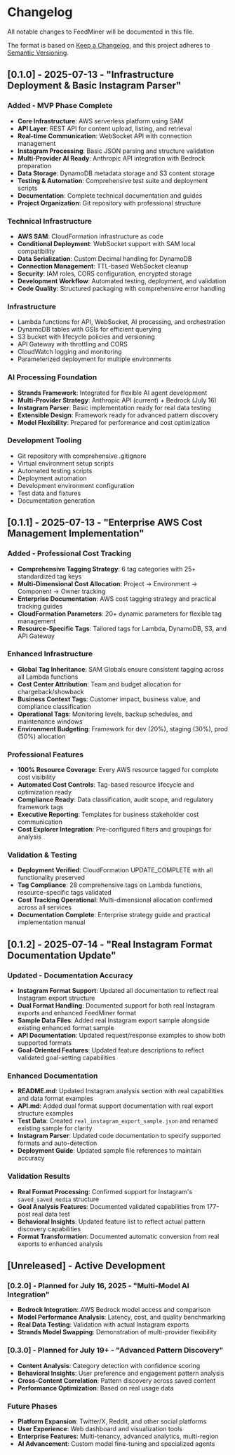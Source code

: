 # Changelog

All notable changes to FeedMiner will be documented in this file.

The format is based on [Keep a Changelog](https://keepachangelog.com/en/1.0.0/),
and this project adheres to [Semantic Versioning](https://semver.org/spec/v2.0.0.html).

## [0.1.0] - 2025-07-13 - "Infrastructure Deployment & Basic Instagram Parser"

### Added - MVP Phase Complete
- **Core Infrastructure**: AWS serverless platform using SAM
- **API Layer**: REST API for content upload, listing, and retrieval
- **Real-time Communication**: WebSocket API with connection management
- **Instagram Processing**: Basic JSON parsing and structure validation
- **Multi-Provider AI Ready**: Anthropic API integration with Bedrock preparation
- **Data Storage**: DynamoDB metadata storage and S3 content storage
- **Testing & Automation**: Comprehensive test suite and deployment scripts
- **Documentation**: Complete technical documentation and guides
- **Project Organization**: Git repository with professional structure

### Technical Infrastructure
- **AWS SAM**: CloudFormation infrastructure as code
- **Conditional Deployment**: WebSocket support with SAM local compatibility
- **Data Serialization**: Custom Decimal handling for DynamoDB
- **Connection Management**: TTL-based WebSocket cleanup
- **Security**: IAM roles, CORS configuration, encrypted storage
- **Development Workflow**: Automated testing, deployment, and validation
- **Code Quality**: Structured packaging with comprehensive error handling

### Infrastructure
- Lambda functions for API, WebSocket, AI processing, and orchestration
- DynamoDB tables with GSIs for efficient querying
- S3 bucket with lifecycle policies and versioning
- API Gateway with throttling and CORS
- CloudWatch logging and monitoring
- Parameterized deployment for multiple environments

### AI Processing Foundation
- **Strands Framework**: Integrated for flexible AI agent development
- **Multi-Provider Strategy**: Anthropic API (current) + Bedrock (July 16)
- **Instagram Parser**: Basic implementation ready for real data testing
- **Extensible Design**: Framework ready for advanced pattern discovery
- **Model Flexibility**: Prepared for performance and cost optimization

### Development Tooling
- Git repository with comprehensive .gitignore
- Virtual environment setup scripts
- Automated testing scripts
- Deployment automation
- Development environment configuration
- Test data and fixtures
- Documentation generation

## [0.1.1] - 2025-07-13 - "Enterprise AWS Cost Management Implementation"

### Added - Professional Cost Tracking
- **Comprehensive Tagging Strategy**: 6 tag categories with 25+ standardized tag keys
- **Multi-Dimensional Cost Allocation**: Project → Environment → Component → Owner tracking
- **Enterprise Documentation**: AWS cost tagging strategy and practical tracking guides
- **CloudFormation Parameters**: 20+ dynamic parameters for flexible tag management
- **Resource-Specific Tags**: Tailored tags for Lambda, DynamoDB, S3, and API Gateway

### Enhanced Infrastructure
- **Global Tag Inheritance**: SAM Globals ensure consistent tagging across all Lambda functions
- **Cost Center Attribution**: Team and budget allocation for chargeback/showback
- **Business Context Tags**: Customer impact, business value, and compliance classification
- **Operational Tags**: Monitoring levels, backup schedules, and maintenance windows
- **Environment Budgeting**: Framework for dev (20%), staging (30%), prod (50%) allocation

### Professional Features
- **100% Resource Coverage**: Every AWS resource tagged for complete cost visibility
- **Automated Cost Controls**: Tag-based resource lifecycle and optimization ready
- **Compliance Ready**: Data classification, audit scope, and regulatory framework tags
- **Executive Reporting**: Templates for business stakeholder cost communication
- **Cost Explorer Integration**: Pre-configured filters and groupings for analysis

### Validation & Testing
- **Deployment Verified**: CloudFormation UPDATE_COMPLETE with all functionality preserved
- **Tag Compliance**: 28 comprehensive tags on Lambda functions, resource-specific tags validated
- **Cost Tracking Operational**: Multi-dimensional allocation confirmed across all services
- **Documentation Complete**: Enterprise strategy guide and practical implementation manual

## [0.1.2] - 2025-07-14 - "Real Instagram Format Documentation Update"

### Updated - Documentation Accuracy
- **Instagram Format Support**: Updated all documentation to reflect real Instagram export structure
- **Dual Format Handling**: Documented support for both real Instagram exports and enhanced FeedMiner format
- **Sample Data Files**: Added real Instagram export sample alongside existing enhanced format sample
- **API Documentation**: Updated request/response examples to show both supported formats
- **Goal-Oriented Features**: Updated feature descriptions to reflect validated goal-setting capabilities

### Enhanced Documentation
- **README.md**: Updated Instagram analysis section with real capabilities and data format examples
- **API.md**: Added dual format support documentation with real export structure examples
- **Test Data**: Created `real_instagram_export_sample.json` and renamed existing sample for clarity
- **Instagram Parser**: Updated code documentation to specify supported formats and auto-detection
- **Deployment Guide**: Updated sample file references to maintain accuracy

### Validation Results
- **Real Format Processing**: Confirmed support for Instagram's `saved_saved_media` structure
- **Goal Analysis Features**: Documented validated capabilities from 177-post real data test
- **Behavioral Insights**: Updated feature list to reflect actual pattern discovery capabilities
- **Format Transformation**: Documented automatic conversion from real exports to enhanced analysis

## [Unreleased] - Active Development

### [0.2.0] - Planned for July 16, 2025 - "Multi-Model AI Integration"
- **Bedrock Integration**: AWS Bedrock model access and comparison
- **Model Performance Analysis**: Latency, cost, and quality benchmarking
- **Real Data Testing**: Validation with actual Instagram exports
- **Strands Model Swapping**: Demonstration of multi-provider flexibility

### [0.3.0] - Planned for July 19+ - "Advanced Pattern Discovery"
- **Content Analysis**: Category detection with confidence scoring
- **Behavioral Insights**: User preference and engagement pattern analysis
- **Cross-Content Correlation**: Pattern discovery across saved content
- **Performance Optimization**: Based on real usage data

### Future Phases
- **Platform Expansion**: Twitter/X, Reddit, and other social platforms
- **User Experience**: Web dashboard and visualization tools
- **Enterprise Features**: Multi-tenancy, advanced analytics, multi-region
- **AI Advancement**: Custom model fine-tuning and specialized agents